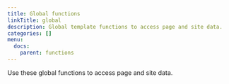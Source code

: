 ```yaml
---
title: Global functions
linkTitle: global
description: Global template functions to access page and site data.
categories: []
menu:
  docs:
    parent: functions
---
```


Use these global functions to access page and site data.
